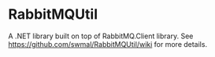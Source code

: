 RabbitMQUtil
============

A .NET library built on top of RabbitMQ.Client library. See https://github.com/swmal/RabbitMQUtil/wiki for more details.
